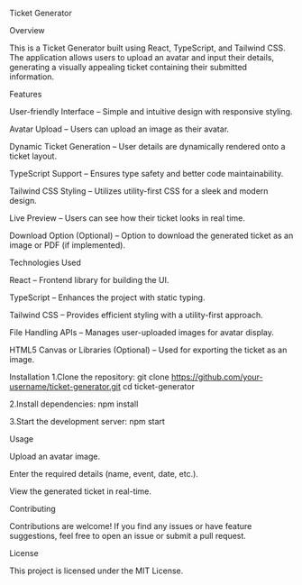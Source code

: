 Ticket Generator

Overview

This is a Ticket Generator built using React, TypeScript, and Tailwind CSS. The application allows users to upload an avatar and input their details, generating a visually appealing ticket containing their submitted information.

Features

User-friendly Interface – Simple and intuitive design with responsive styling.

Avatar Upload – Users can upload an image as their avatar.

Dynamic Ticket Generation – User details are dynamically rendered onto a ticket layout.

TypeScript Support – Ensures type safety and better code maintainability.

Tailwind CSS Styling – Utilizes utility-first CSS for a sleek and modern design.

Live Preview – Users can see how their ticket looks in real time.

Download Option (Optional) – Option to download the generated ticket as an image or PDF (if implemented).

Technologies Used

React – Frontend library for building the UI.

TypeScript – Enhances the project with static typing.

Tailwind CSS – Provides efficient styling with a utility-first approach.

File Handling APIs – Manages user-uploaded images for avatar display.

HTML5 Canvas or Libraries (Optional) – Used for exporting the ticket as an image.

Installation
1.Clone the repository:
git clone https://github.com/your-username/ticket-generator.git
cd ticket-generator

2.Install dependencies:
npm install

3.Start the development server:
npm start

Usage

Upload an avatar image.

Enter the required details (name, event, date, etc.).

View the generated ticket in real-time.

Contributing

Contributions are welcome! If you find any issues or have feature suggestions, feel free to open an issue or submit a pull request.

License

This project is licensed under the MIT License.
